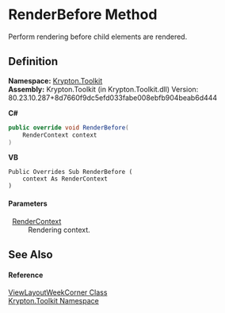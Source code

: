 # RenderBefore Method


Perform rendering before child elements are rendered.



## Definition
**Namespace:** <a href="79d2eac2-21f4-54ff-7552-b20c33c30600.md">Krypton.Toolkit</a>  
**Assembly:** Krypton.Toolkit (in Krypton.Toolkit.dll) Version: 80.23.10.287+8d7660f9dc5efd033fabe008ebfb904beab6d444

**C#**
``` C#
public override void RenderBefore(
	RenderContext context
)
```
**VB**
``` VB
Public Overrides Sub RenderBefore ( 
	context As RenderContext
)
```



#### Parameters
<dl><dt>  <a href="ef60a5af-08ff-7a94-87f5-362a7e392cd4.md">RenderContext</a></dt><dd>Rendering context.</dd></dl>

## See Also


#### Reference
<a href="f4518020-0b87-6f5f-5409-b463273ecb9a.md">ViewLayoutWeekCorner Class</a>  
<a href="79d2eac2-21f4-54ff-7552-b20c33c30600.md">Krypton.Toolkit Namespace</a>  
